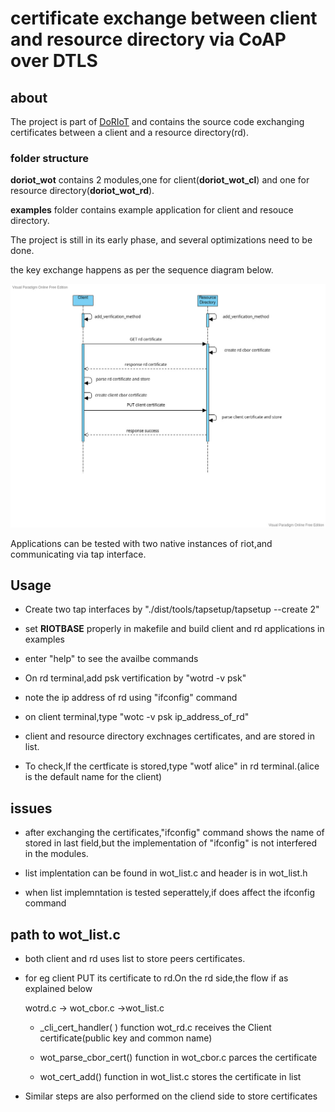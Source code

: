 
# **certificate exchange between client and resource directory via CoAP over DTLS**

## about
The project is part of [DoRIoT](http://doriot.net/) and contains the source code exchanging certificates between a client and a resource directory(rd).

### folder structure

**doriot_wot** contains 2 modules,one for client(**doriot_wot_cl**) and one for resource directory(**doriot_wot_rd**).

**examples** folder contains example application for client and resouce directory.

The project is still in its early phase, and several optimizations need to be done. 

the key exchange happens as per the sequence diagram below.

![sequence diagram](sequence_diagram_key_exchange.jpg)

Applications can be tested with two native instances of riot,and communicating via tap interface. 

## Usage

- Create two tap interfaces by "./dist/tools/tapsetup/tapsetup --create 2"

- set **RIOTBASE** properly in makefile and build client and rd applications in examples

- enter "help" to see the availbe commands

- On rd terminal,add psk vertification by "wotrd -v psk"

- note the ip address of rd using "ifconfig" command

- on client terminal,type "wotc -v psk ip_address_of_rd"

- client and resource directory exchnages certificates, and are stored in list.

- To check,If the certficate is stored,type "wotf alice" in rd terminal.(alice is the default name for the client)



## issues

- after exchanging the certificates,"ifconfig" command shows the name of stored in last field,but the implementation of "ifconfig" is not interfered in the modules.

- list implentation can be found in wot_list.c and header is in wot_list.h

- when list implemntation is tested seperattely,if does affect the ifconfig command 

## path to wot_list.c

- both client and rd uses list to store peers certificates.

- for eg client PUT its certificate to rd.On the rd side,the flow if as explained below  
   
    wotrd.c -> wot_cbor.c ->wot_list.c
    
    - _cli_cert_handler( ) function wot_rd.c receives the Client certificate(public key and common name)
    
    - wot_parse_cbor_cert() function in wot_cbor.c parces the certificate
    
    - wot_cert_add() function in wot_list.c stores the certificate in list
    
- Similar steps are also performed on the cliend side to store certificates 
	

